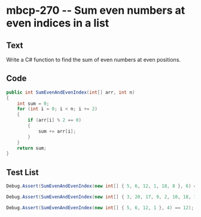 # mbcp-270 -- Sum even numbers at even indices in a list

## Text

Write a C# function to find the sum of even numbers at even positions.

## Code

```csharp
public int SumEvenAndEvenIndex(int[] arr, int n)  
{  
    int sum = 0;  
    for (int i = 0; i < n; i += 2)  
    {  
        if (arr[i] % 2 == 0)  
        {  
            sum += arr[i];  
        }  
    }  
    return sum;  
}
```

## Test List

```csharp
Debug.Assert(SumEvenAndEvenIndex(new int[] { 5, 6, 12, 1, 18, 8 }, 6) == 30);
```

```csharp
Debug.Assert(SumEvenAndEvenIndex(new int[] { 3, 20, 17, 9, 2, 10, 18, 13, 6, 18 }, 10) == 26);
```

```csharp
Debug.Assert(SumEvenAndEvenIndex(new int[] { 5, 6, 12, 1 }, 4) == 12);
```
